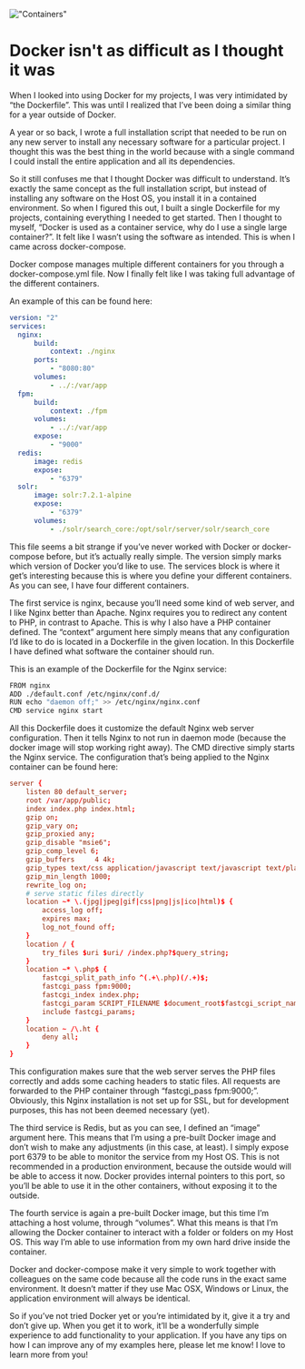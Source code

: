 !["Containers"](/images/articles/0_DMj0ko2eJtSm4nRZ.jpeg)

# Docker isn't as difficult as I thought it was

When I looked into using Docker for my projects, I was very intimidated by “the Dockerfile”. This was until I realized that I’ve been doing a similar thing for a year outside of Docker.

A year or so back, I wrote a full installation script that needed to be run on any new server to install any necessary software for a particular project. I thought this was the best thing in the world because with a single command I could install the entire application and all its dependencies.

So it still confuses me that I thought Docker was difficult to understand. It’s exactly the same concept as the full installation script, but instead of installing any software on the Host OS, you install it in a contained environment. So when I figured this out, I built a single Dockerfile for my projects, containing everything I needed to get started. Then I thought to myself, “Docker is used as a container service, why do I use a single large container?”. It felt like I wasn’t using the software as intended. This is when I came across docker-compose.

Docker compose manages multiple different containers for you through a docker-compose.yml file. Now I finally felt like I was taking full advantage of the different containers.

An example of this can be found here:

```yml
version: "2"
services:
  nginx:
      build:
          context: ./nginx
      ports:
          - "8080:80"
      volumes:
          - ../:/var/app
  fpm:
      build:
          context: ./fpm
      volumes:
          - ../:/var/app
      expose:
          - "9000"
  redis:
      image: redis
      expose:
          - "6379"
  solr:
      image: solr:7.2.1-alpine
      expose:
          - "6379"
      volumes:
          - ./solr/search_core:/opt/solr/server/solr/search_core

```

This file seems a bit strange if you’ve never worked with Docker or docker-compose before, but it’s actually really simple. The version simply marks which version of Docker you’d like to use. The services block is where it get’s interesting because this is where you define your different containers. As you can see, I have four different containers.

The first service is nginx, because you’ll need some kind of web server, and I like Nginx better than Apache. Nginx requires you to redirect any content to PHP, in contrast to Apache. This is why I also have a PHP container defined. The “context” argument here simply means that any configuration I’d like to do is located in a Dockerfile in the given location. In this Dockerfile I have defined what software the container should run.

This is an example of the Dockerfile for the Nginx service:

```bash
FROM nginx
ADD ./default.conf /etc/nginx/conf.d/
RUN echo "daemon off;" >> /etc/nginx/nginx.conf
CMD service nginx start
```

All this Dockerfile does it customize the default Nginx web server configuration. Then it tells Nginx to not run in daemon mode (because the docker image will stop working right away). The CMD directive simply starts the Nginx service. The configuration that’s being applied to the Nginx container can be found here:

```conf
server {
    listen 80 default_server;
    root /var/app/public;
    index index.php index.html;
    gzip on;
    gzip_vary on;
    gzip_proxied any;
    gzip_disable "msie6";
    gzip_comp_level 6;
    gzip_buffers     4 4k;
    gzip_types text/css application/javascript text/javascript text/plain text/xml application/json application/x-font-opentype application/x-font-truetype application/x-font-ttf application/xml font/eot font/opentype font/otf image/svg+xml;
    gzip_min_length 1000;
    rewrite_log on;
    # serve static files directly
    location ~* \.(jpg|jpeg|gif|css|png|js|ico|html)$ {
        access_log off;
        expires max;
        log_not_found off;
    }
    location / {
        try_files $uri $uri/ /index.php?$query_string;
    }
    location ~* \.php$ {
        fastcgi_split_path_info ^(.+\.php)(/.+)$;
        fastcgi_pass fpm:9000;
        fastcgi_index index.php;
        fastcgi_param SCRIPT_FILENAME $document_root$fastcgi_script_name;
        include fastcgi_params;
    }
    location ~ /\.ht {
        deny all;
    }
}
```

This configuration makes sure that the web server serves the PHP files correctly and adds some caching headers to static files. All requests are forwarded to the PHP container through “fastcgi_pass fpm:9000;”. Obviously, this Nginx installation is not set up for SSL, but for development purposes, this has not been deemed necessary (yet).

The third service is Redis, but as you can see, I defined an “image” argument here. This means that I’m using a pre-built Docker image and don’t wish to make any adjustments (in this case, at least). I simply expose port 6379 to be able to monitor the service from my Host OS. This is not recommended in a production environment, because the outside would will be able to access it now. Docker provides internal pointers to this port, so you’ll be able to use it in the other containers, without exposing it to the outside.

The fourth service is again a pre-built Docker image, but this time I’m attaching a host volume, through “volumes”. What this means is that I’m allowing the Docker container to interact with a folder or folders on my Host OS. This way I’m able to use information from my own hard drive inside the container.

Docker and docker-compose make it very simple to work together with colleagues on the same code because all the code runs in the exact same environment. It doesn’t matter if they use Mac OSX, Windows or Linux, the application environment will always be identical.

So if you’ve not tried Docker yet or you’re intimidated by it, give it a try and don’t give up. When you get it to work, it’ll be a wonderfully simple experience to add functionality to your application. If you have any tips on how I can improve any of my examples here, please let me know! I love to learn more from you!